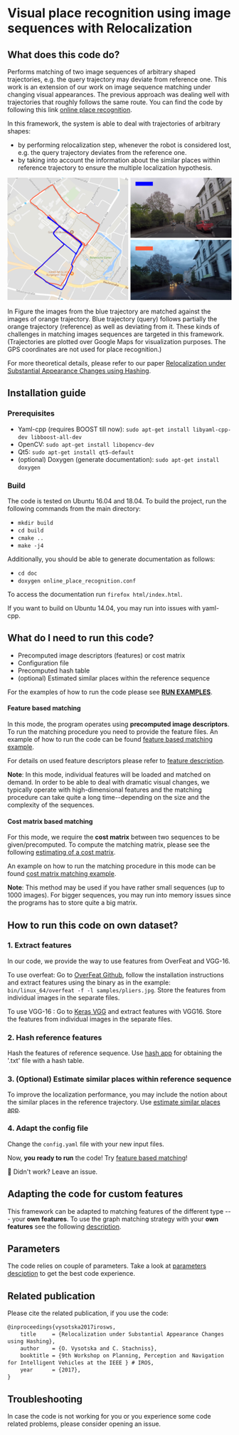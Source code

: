# Visual place recognition using image sequences with Relocalization

## What does this code do?
Performs matching of two image sequences of arbitrary shaped trajectories, e.g. the query trajectory may deviate from reference one. This work is an extension of our work on image sequence matching under changing visual appearances. The previous approach was dealing well with trajectories that roughly follows the same route. You can find the code by following this link [online place recognition](https://github.com/Photogrammetry-Robotics-Bonn/online_place_recognition).

In this framework, the system is able to deal with trajectories of arbitrary shapes:

* by performing relocalization step, whenever the robot is considered lost, e.g. the query trajectory deviates from the reference one.
* by taking into account the information about the similar places within reference trajectory to ensure the multiple localization hypothesis.

![image sequences from different routes and weather conditions](doc/pics/motiv.png)

In Figure the images from the blue trajectory are matched against the images of orange trajectory. Blue trajectory (query) follows partially the orange trajectory (reference) as well as deviating from it. These kinds of challenges in matching images sequences are targeted in this framework. (Trajectories are plotted over Google Maps for visualization purposes. The GPS coordinates are not used for place recognition.)

For more theoretical details, please refer to our paper [Relocalization under Substantial Appearance Changes using Hashing](http://www.ipb.uni-bonn.de/wp-content/papercite-data/pdf/vysotska2017irosws.pdf).


## Installation guide

### Prerequisites

* Yaml-cpp (requires BOOST till now): `sudo apt-get install libyaml-cpp-dev libboost-all-dev`
* OpenCV: `sudo apt-get install libopencv-dev`
* Qt5: `sudo apt-get install qt5-default`
* (optional) Doxygen (generate documentation): `sudo apt-get install doxygen`


### Build
The code is tested on Ubuntu 16.04 and 18.04.
To build the project, run the following commands from the main directory:

* `mkdir build`
* `cd build`
* `cmake ..`
* `make -j4`


Additionally, you should be able to generate documentation as follows:

* `cd doc`
* `doxygen online_place_recognition.conf`

To access the documentation run `firefox html/index.html`.

If you want to build on Ubuntu 14.04, you may run into issues with yaml-cpp.


## What do I need to run this code?

* Precomputed image descriptors (features) or cost matrix
* Configuration file
* Precomputed hash table
* (optional) Estimated similar places within the reference sequence

For the examples of how to run the code please see [**RUN EXAMPLES**](examples/readme.md).


#### Feature based matching
In this mode, the program operates using **precomputed image descriptors**.
To run the matching procedure you need to provide the feature files. An example of how to run the code can be found [feature based matching example](apps/feature_based_matching). 

For details on used feature descriptors please refer to [feature description](src/features/readme.md).

**Note**: In this mode, individual features will be loaded and matched on demand. In order to be able to deal with dramatic visual changes, we typically operate with high-dimensional features and the matching procedure can take quite a long time--depending on the size and the complexity of the sequences.

#### Cost matrix based matching

For this mode, we require the **cost matrix** between two sequences to be given/precomputed. To compute the matching matrix, please see the following [estimating of a cost matrix](apps/create_cost_matrix/).

An example on how to run the matching procedure in this mode can be found [cost matrix matching example](examples/).

**Note**: This method may be used if you have rather small sequences (up to 1000 images). For bigger sequences, you may run into memory issues since the programs has to store quite a big matrix.


## How to run this code on own dataset?

### 1. Extract features
In our code, we provide  the way to use features from OverFeat and VGG-16.

To use overfeat: Go to [OverFeat Github](https://github.com/sermanet/OverFeat), follow the installation instructions and extract features using the binary as in the example:
`bin/linux_64/overfeat -f -l samples/pliers.jpg`. Store the features from individual images in the separate files.

To use VGG-16 : Go to [Keras VGG](https://keras.io/applications/) and extract features with VGG16. Store the features from individual images in the separate files.

### 2. Hash reference features 
Hash the features of reference sequence. Use [hash app](apps/hash_features) for obtaining the '.txt' file with a hash table.

### 3. (Optional) Estimate similar places within reference sequence
To improve the localization performance, you may include the notion about the similar places in the reference trajectory. Use [estimate similar places app](apps/estimate_similar_places).

### 4. Adapt the config file
Change the `config.yaml` file with your new input files.

Now, **you ready to run** the code!
Try [feature based matching](apps/feature_based_matching)! 

:grimacing: Didn't work? Leave an issue.

## Adapting the code for custom features

This framework can be adapted to matching features of the different type --- your **own features**. To use the graph matching strategy with your **own features** see the following [description](src/features/readme.md).

## Parameters
The code relies on couple of parameters. Take a look at [parameters desciption](src/tools/config_parser/parameters_readme.md) to get the best code experience.

## Related publication

Please cite the related publication, if you use the code:

```
@inproceedings{vysotska2017irosws,
	title     = {Relocalization under Substantial Appearance Changes using Hashing},
	author    = {O. Vysotska and C. Stachniss},
	booktitle = {9th Workshop on Planning, Perception and Navigation for Intelligent Vehicles at the IEEE } # IROS,
	year      = {2017},
}
```

## Troubleshooting

In case the code is not working for you or you experience some code related problems, please consider opening an issue.

